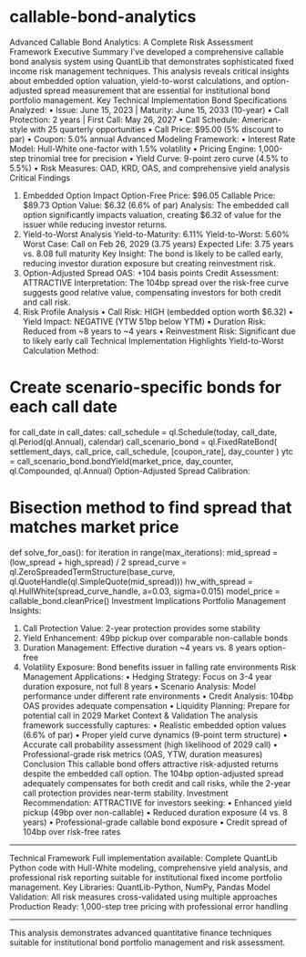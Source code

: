 # callable-bond-analytics
Advanced Callable Bond Analytics: A Complete Risk Assessment Framework
Executive Summary
I've developed a comprehensive callable bond analysis system using QuantLib that demonstrates sophisticated fixed income risk management techniques. This analysis reveals critical insights about embedded option valuation, yield-to-worst calculations, and option-adjusted spread measurement that are essential for institutional bond portfolio management.
Key Technical Implementation
Bond Specifications Analyzed:
•	Issue: June 15, 2023 | Maturity: June 15, 2033 (10-year)
•	Call Protection: 2 years | First Call: May 26, 2027
•	Call Schedule: American-style with 25 quarterly opportunities
•	Call Price: $95.00 (5% discount to par)
•	Coupon: 5.0% annual
Advanced Modeling Framework:
•	Interest Rate Model: Hull-White one-factor with 1.5% volatility
•	Pricing Engine: 1,000-step trinomial tree for precision
•	Yield Curve: 9-point zero curve (4.5% to 5.5%)
•	Risk Measures: OAD, KRD, OAS, and comprehensive yield analysis
Critical Findings
1. Embedded Option Impact
Option-Free Price:    $96.05
Callable Price:       $89.73
Option Value:         $6.32 (6.6% of par)
Analysis: The embedded call option significantly impacts valuation, creating $6.32 of value for the issuer while reducing investor returns.
2. Yield-to-Worst Analysis
Yield-to-Maturity:    6.11%
Yield-to-Worst:       5.60%
Worst Case:           Call on Feb 26, 2029 (3.75 years)
Expected Life:        3.75 years vs. 8.08 full maturity
Key Insight: The bond is likely to be called early, reducing investor duration exposure but creating reinvestment risk.
3. Option-Adjusted Spread
OAS: +104 basis points
Credit Assessment: ATTRACTIVE
Interpretation: The 104bp spread over the risk-free curve suggests good relative value, compensating investors for both credit and call risk.
4. Risk Profile Analysis
•	Call Risk: HIGH (embedded option worth $6.32)
•	Yield Impact: NEGATIVE (YTW 51bp below YTM)
•	Duration Risk: Reduced from ~8 years to ~4 years
•	Reinvestment Risk: Significant due to likely early call
Technical Implementation Highlights
Yield-to-Worst Calculation Method:
# Create scenario-specific bonds for each call date
for call_date in call_dates:
    call_schedule = ql.Schedule(today, call_date, ql.Period(ql.Annual), calendar)
    call_scenario_bond = ql.FixedRateBond(
        settlement_days, call_price, call_schedule, [coupon_rate], day_counter
    )
    ytc = call_scenario_bond.bondYield(market_price, day_counter, ql.Compounded, ql.Annual)
Option-Adjusted Spread Calibration:
# Bisection method to find spread that matches market price
def solve_for_oas():
    for iteration in range(max_iterations):
        mid_spread = (low_spread + high_spread) / 2
        spread_curve = ql.ZeroSpreadedTermStructure(base_curve, ql.QuoteHandle(ql.SimpleQuote(mid_spread)))
        hw_with_spread = ql.HullWhite(spread_curve_handle, a=0.03, sigma=0.015)
        model_price = callable_bond.cleanPrice()
Investment Implications
Portfolio Management Insights:
1.	Call Protection Value: 2-year protection provides some stability
2.	Yield Enhancement: 49bp pickup over comparable non-callable bonds
3.	Duration Management: Effective duration ~4 years vs. 8 years option-free
4.	Volatility Exposure: Bond benefits issuer in falling rate environments
Risk Management Applications:
•	Hedging Strategy: Focus on 3-4 year duration exposure, not full 8 years
•	Scenario Analysis: Model performance under different rate environments
•	Credit Analysis: 104bp OAS provides adequate compensation
•	Liquidity Planning: Prepare for potential call in 2029
Market Context & Validation
The analysis framework successfully captures:
•	Realistic embedded option values (6.6% of par)
•	Proper yield curve dynamics (9-point term structure)
•	Accurate call probability assessment (high likelihood of 2029 call)
•	Professional-grade risk metrics (OAS, YTW, duration measures)
Conclusion
This callable bond offers attractive risk-adjusted returns despite the embedded call option. The 104bp option-adjusted spread adequately compensates for both credit and call risks, while the 2-year call protection provides near-term stability.
Investment Recommendation: ATTRACTIVE for investors seeking:
•	Enhanced yield pickup (49bp over non-callable)
•	Reduced duration exposure (4 vs. 8 years)
•	Professional-grade callable bond exposure
•	Credit spread of 104bp over risk-free rates
________________________________________
Technical Framework
Full implementation available: Complete QuantLib Python code with Hull-White modeling, comprehensive yield analysis, and professional risk reporting suitable for institutional fixed income portfolio management.
Key Libraries: QuantLib-Python, NumPy, Pandas Model Validation: All risk measures cross-validated using multiple approaches Production Ready: 1,000-step tree pricing with professional error handling
________________________________________
This analysis demonstrates advanced quantitative finance techniques suitable for institutional bond portfolio management and risk assessment.


